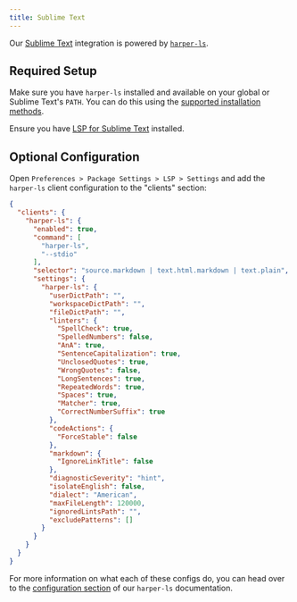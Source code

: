 ```yaml
---
title: Sublime Text
---
```


Our [Sublime Text](https://www.sublimetext.com/) integration is powered by [`harper-ls`](./language-server).

## Required Setup

Make sure you have `harper-ls` installed and available on your global or Sublime Text's `PATH`. You can do this using the [supported installation methods](./language-server#Installation).

Ensure you have [LSP for Sublime Text](https://lsp.sublimetext.io/) installed.

## Optional Configuration

Open `Preferences > Package Settings > LSP > Settings` and add the `harper-ls` client configuration to the "clients" section:

```json title=LSP.sublime-settings
{
  "clients": {
    "harper-ls": {
      "enabled": true,
      "command": [
        "harper-ls",
        "--stdio"
      ],
      "selector": "source.markdown | text.html.markdown | text.plain",
      "settings": {
        "harper-ls": {
          "userDictPath": "",
          "workspaceDictPath": "",
          "fileDictPath": "",
          "linters": {
            "SpellCheck": true,
            "SpelledNumbers": false,
            "AnA": true,
            "SentenceCapitalization": true,
            "UnclosedQuotes": true,
            "WrongQuotes": false,
            "LongSentences": true,
            "RepeatedWords": true,
            "Spaces": true,
            "Matcher": true,
            "CorrectNumberSuffix": true
          },
          "codeActions": {
            "ForceStable": false
          },
          "markdown": {
            "IgnoreLinkTitle": false
          },
          "diagnosticSeverity": "hint",
          "isolateEnglish": false,
          "dialect": "American",
          "maxFileLength": 120000,
          "ignoredLintsPath": "",
          "excludePatterns": []
        }
      }
    }
  }
}
```

For more information on what each of these configs do, you can head over to the [configuration section](./language-server#Configuration) of our `harper-ls` documentation.
